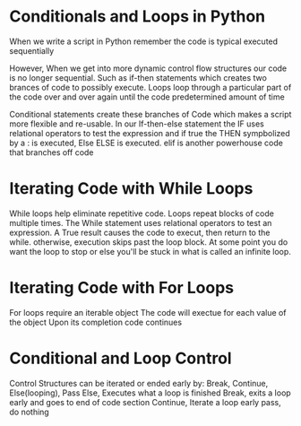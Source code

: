 # Conditionals and Loops in Python

When we write a script in Python remember the code is typical executed sequentially

However, When we get into more dynamic control flow structures our code is no longer sequential. Such as if-then statements which creates two brances of code to possibly execute.
Loops loop through a particular part of the code over and over again until the code predetermined amount of time

Conditional statements create these branches of Code which makes a script more flexible and re-usable. In our If-then-else statement the IF uses relational operators to test the expression and if true the THEN sympbolized by a : is executed, Else ELSE is executed.
elif is another powerhouse code that branches off code

# Iterating Code with While Loops

While loops help eliminate repetitive code. Loops repeat blocks of code multiple times. The While statement uses relational operators to test an expression. A True result causes the code to execut, then return to the while. otherwise, execution skips past the loop block. At some point you do want the loop to stop or else you'll be stuck in what is called an infinite loop. 

# Iterating Code with For Loops

For loops require an iterable object
The code will exectue for each value of the object
Upon its completion code continues

# Conditional and Loop Control

Control Structures can be iterated or ended early by: Break, Continue, Else(looping), Pass
Else, Executes what a loop is finished
Break, exits a loop early and goes to end of code section
Continue, Iterate a loop early
pass, do nothing
